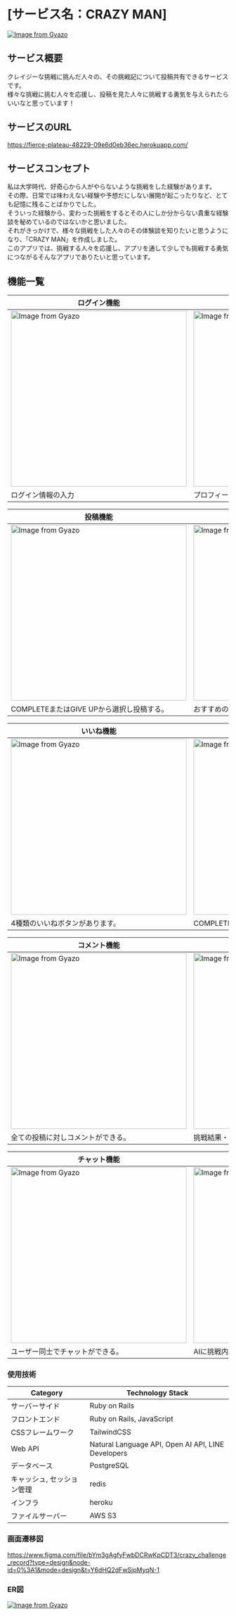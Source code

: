 # [サービス名：CRAZY MAN]
[![Image from Gyazo](https://i.gyazo.com/6c8fd350656c44d89adb2c5e66206b8c.png)](https://gyazo.com/6c8fd350656c44d89adb2c5e66206b8c)

## サービス概要
クレイジーな挑戦に挑んだ人々の、その挑戦記について投稿共有できるサービスです。  
様々な挑戦に挑む人々を応援し、投稿を見た人々に挑戦する勇気を与えられたらいいなと思っています！  

## サービスのURL
<https://fierce-plateau-48229-09e6d0eb36ec.herokuapp.com/>  

## サービスコンセプト
私は大学時代、好奇心から人がやらないような挑戦をした経験があります。  
その際、日常では味わえない経験や予想だにしない展開が起こったりなど、とても記憶に残ることばかりでした。  
そういった経験から、変わった挑戦をするとその人にしか分からない貴重な経験談を秘めているのではないかと思いました。  
それがきっかけで、様々な挑戦をした人々のその体験談を知りたいと思うようになり、「CRAZY MAN」を作成しました。  
このアプリでは、挑戦する人々を応援し、アプリを通して少しでも挑戦する勇気につながるそんなアプリでありたいと思っています。  

## 機能一覧
| ログイン機能| プロフィール機能 |
----|----
| <a href="https://gyazo.com/e7fc26f81873de37eba835c27e4dd135"><img src="https://i.gyazo.com/e7fc26f81873de37eba835c27e4dd135.jpg" alt="Image from Gyazo" width="400"/></a> | <a href="https://gyazo.com/32a9fd348cb63153a78001bd83a45513"><img src="https://i.gyazo.com/32a9fd348cb63153a78001bd83a45513.png" alt="Image from Gyazo" width="400"/></a> |
|ログイン情報の入力|プロフィール情報の入力|

| 投稿機能 | おすすめ挑戦投稿機能 |
----|----
| <a href="https://gyazo.com/16e0da93b2ae48fe531101f2c68efb38"><img src="https://i.gyazo.com/16e0da93b2ae48fe531101f2c68efb38.jpg" alt="Image from Gyazo" width="400"/></a> | <a href="https://gyazo.com/1ec2830e1c197b885b47668e35bc6ea2"><img src="https://i.gyazo.com/1ec2830e1c197b885b47668e35bc6ea2.jpg" alt="Image from Gyazo" width="400"/></a> |
|COMPLETEまたはGIVE UPから選択し投稿する。|おすすめの挑戦内容を記載し投稿する。|

| いいね機能 | ランキング機能 |
----|----
| <a href="https://gyazo.com/e7c8d9ef81b5ca9ab6cbf2dc7d55e268"><img src="https://i.gyazo.com/e7c8d9ef81b5ca9ab6cbf2dc7d55e268.png" alt="Image from Gyazo" width="400"/></a> | <a href="https://gyazo.com/fd8344fcd34b666447b6c61289085298"><img src="https://i.gyazo.com/fd8344fcd34b666447b6c61289085298.png" alt="Image from Gyazo" width="400"/></a> |
|4種類のいいねボタンがあります。|COMPLETEチャレンジに限りランキング化。|

| コメント機能 | 検索機能 |
----|----
| <a href="https://gyazo.com/96a11b7febf10cf31196c6840a354709"><img src="https://i.gyazo.com/96a11b7febf10cf31196c6840a354709.jpg" alt="Image from Gyazo" width="400"/></a> | <a href="https://gyazo.com/41c6bfd488196607d2ca4eea4bfceeb5"><img src="https://i.gyazo.com/41c6bfd488196607d2ca4eea4bfceeb5.jpg" alt="Image from Gyazo" width="400"/></a> |
|全ての投稿に対しコメントができる。|挑戦結果・カテゴリーから検索可能。|

| チャット機能 | AIから挑戦提案機能 |
----|----
| <a href="https://gyazo.com/b2f37f710f6d1cf15f3a02c8d0091bb2"><img src="https://i.gyazo.com/b2f37f710f6d1cf15f3a02c8d0091bb2.png" alt="Image from Gyazo" width="400"/></a> | <a href="https://gyazo.com/560fec0959d3f97260309674440579b0"><img src="https://i.gyazo.com/560fec0959d3f97260309674440579b0.png" alt="Image from Gyazo" width="400"/></a> |
|ユーザー同士でチャットができる。|AIに挑戦内容を提案してもらうことができる。|


### 使用技術
| Category | Technology Stack |
| --- | --- |
| サーバーサイド | Ruby on Rails |
| フロントエンド | Ruby on Rails, JavaScript |
| CSSフレームワーク | TailwindCSS |
| Web API | Natural Language API, Open AI API, LINE Developers |
| データベース | PostgreSQL |
| キャッシュ, セッション管理 | redis |
| インフラ | heroku |
| ファイルサーバー | AWS S3 |

### 画面遷移図
https://www.figma.com/file/bYm3gAgfyFwbDCRwKpCDT3/crazy_challenge_record?type=design&node-id=0%3A1&mode=design&t=Y6dHQ2dFwSjpMyqN-1

### ER図
[![Image from Gyazo](https://i.gyazo.com/c7e1ec199c6939334374c49dac61b263.png)](https://gyazo.com/c7e1ec199c6939334374c49dac61b263)